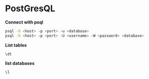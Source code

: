 # PostGresQL

**Connect with psql**
```bash
psql -h <host> -p <port> -u <database>
psql -h <host> -p <port> -U <username> -W <password> <database>
```

**List tables**
```
\dt
```

**list databases**
```
\l
```

